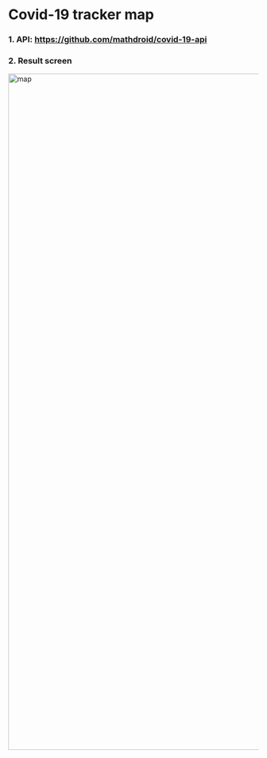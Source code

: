 # Covid-19 tracker map

### 1. API: https://github.com/mathdroid/covid-19-api

### 2. Result screen
<img width="1362" alt="map" src="https://user-images.githubusercontent.com/39496126/78471420-5e893100-775b-11ea-8816-3a8689e8224b.png">
